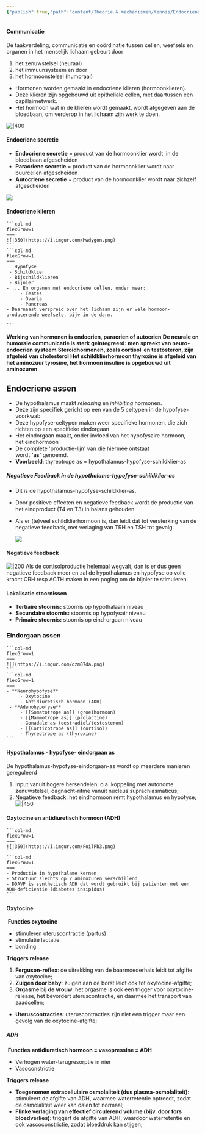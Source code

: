 ```yaml
---
{"publish":true,"path":"content/Theorie & mechanismen/Kennis/Endocriene mechanismen.md","permalink":"/content/theorie-and-mechanismen/kennis/endocriene-mechanismen/"}
---
```


#### Communicatie
De taakverdeling, communicatie en coördinatie tussen cellen, weefsels en organen in het menselijk lichaam gebeurt door

1. het zenuwstelsel (neuraal)
2. het immuunsysteem en door
3. het hormoonstelsel (humoraal)

- Hormonen worden gemaakt in endocriene klieren (hormoonklieren).
- Deze klieren zijn opgebouwd uit epitheliale cellen, met daartussen een capillairnetwerk.
- Het hormoon wat in de klieren wordt gemaakt, wordt afgegeven aan de bloedbaan, om verderop in het lichaam zijn werk te doen.


![|400](https://i.imgur.com/42VKxL4.png)

#### Endocriene secretie
- **Endocriene secretie** = product van de hormoonklier wordt  in de bloedbaan afgescheiden
- **Paracriene secretie** = product van de hormoonklier wordt naar buurcellen afgescheiden
- **Autocriene secretie** = product van de hormoonklier wordt naar zichzelf afgescheiden

![](https://i.imgur.com/H2ziHxW.png)

#### Endocriene klieren

````col
```col-md
flexGrow=1
===
![|350](https://i.imgur.com/Mwdygon.png)
```
```col-md
flexGrow=1
===
 - Hypofyse
 - Schildklier
 - Bijschildklieren
 - Bijnier
- ... En organen met endocriene cellen, onder meer:
	 - Testes
	 - Ovaria
	 - Pancreas
- Daarnaast verspreid over het lichaam zijn er vele hormoon-producerende weefsels, bijv in de darm.

```
````
**Werking van hormonen is endocrien, paracrien of autocrien**
**De neurale en humorale communicatie is sterk geintegreerd: men spreekt van neuro-endocrien systeem**
**Steroidhormonen, zoals cortisol  en testosteron, zijn afgeleid van cholesterol**
**Het schildklierhormoon thyroxine is afgeleid van het aminozuur tyrosine, het hormoon insuline is opgebouwd uit aminozuren**

## Endocriene assen
- De hypothalamus maakt _releasing_ en _inhibiting_ hormonen.
- Deze zijn specifiek gericht op een van de 5 celtypen in de hypofyse-voorkwab
- Deze hypofyse-celtypen maken weer specifieke hormonen, die zich richten op een specifieke eindorgaan
- Het eindorgaan maakt, onder invloed van het hypofysaire hormoon, het eindhormoon
- De complete 'productie-lijn' van die hiermee ontstaat wordt **'as'** genoemd.
- **Voorbeeld**: thyreotrope as = hypothalamus-hypofyse-schildklier-as

##### Negatieve Feedback in de hypothalame-hypofyse-schildklier-as
- Dit is de hypothalamus-hypofyse-schildklier-as.
- Door positieve effecten en negatieve feedback wordt de productie van het eindproduct (T4 en T3) in balans gehouden.
- Als er (te)veel schildklierhormoon is, dan leidt dat tot versterking van de negatieve feedback, met verlaging van TRH en TSH tot gevolg.
  
  ![](https://i.imgur.com/2IL9K6T.png)
#### Negatieve feedback
![|200](https://i.imgur.com/fPrKdJI.png)
Als de cortisolproductie helemaal wegvalt, dan is er dus geen negatieve feedback meer en zal de hypothalamus en hypofyse op volle kracht CRH resp ACTH maken in een poging om de bijnier te stimuleren.

#### Lokalisatie stoornissen
- **Tertiaire stoornis:** stoornis op hypothalaam niveau
- **Secundaire stoornis:** stoornis op hypofysair niveau
- **Primaire stoornis:** stoornis op eind-orgaan niveau
  
### Eindorgaan assen
````col
```col-md
flexGrow=1
===
![](https://i.imgur.com/ozm07da.png)
```
```col-md
flexGrow=1
===
- **Neurohypofyse**
	 - Oxytocine
	 - Antidiuretisch hormoon (ADH)
 - **Adenohypofyse**
	 - [[Somatotrope as]] (groeihormoon)
	 - [[Mammotrope as]] (prolactine)
	 - Gonadale as (oestradiol/testosteron)
	 - [[Corticotrope as]] (cortisol)
	 - Thyreotrope as (thyroxine)
```
````
#### Hypothalamus - hypofyse- eindorgaan as
De hypothalamus-hypofyse-eindorgaan-as wordt op meerdere manieren gereguleerd

1. Input vanuit hogere hersendelen: o.a. koppeling met autonome zenuwstelsel, dagnacht-ritme vanuit nucleus suprachiasmaticus;
2. Negatieve feedback: het eindhormoon remt hypothalamus en hypofyse;
![|450](https://i.imgur.com/pPUfEm3.png)
#### Oxytocine en antidiuretisch hormoon (ADH)
````col
```col-md
flexGrow=1
===
![|350](https://i.imgur.com/FoilPb3.png)
```
```col-md
flexGrow=1
===
- Productie in hypothalame kernen
- Structuur slechts op 2 aminozuren verschillend
- DDAVP is synthetisch ADH dat wordt gebruikt bij patienten met een ADH-deficientie (diabetes insipidus)
```
````
#### Oxytocine

 **Functies oxytocine**  
- stimuleren uteruscontractie (partus)
- stimulatie lactatie
- bonding

**Triggers release**
1. **Ferguson-reflex**: de uitrekking van de baarmoederhals leidt tot afgifte van oxytocine;
2. **Zuigen door baby**: zuigen aan de borst leidt ook tot oxytocine-afgifte;
3. **Orgasme bij de vrouw**: het orgasme is ook een trigger voor oxytocine-release, het bevordert uteruscontractie, en daarmee het transport van zaadcellen;
- **Uteruscontracties**: uteruscontracties zijn niet een trigger maar een gevolg van de oxytocine-afgifte;

##### ADH
 **Functies** **antidiuretisch hormoon = vasopressine = ADH** 
-   Verhogen water-terugresorptie in nier
-   Vasoconstrictie

**Triggers release**
- **Toegenomen extracellulaire osmolaliteit (dus plasma-osmolaliteit)**: stimuleert de afgifte van ADH, waarmee waterretentie optreedt, zodat de osmolaliteit weer kan dalen tot normaal;
- **Flinke verlaging van effectief circulerend volume (bijv. door fors bloedverlies)**: triggert de afgifte van ADH, waardoor waterretentie en ook vascoconstrictie, zodat bloeddruk kan stijgen;

